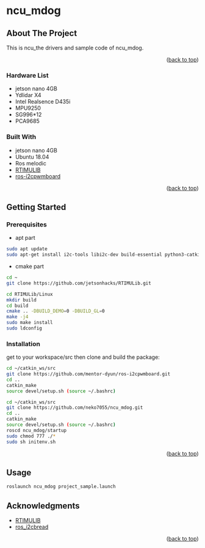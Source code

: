 # ncu_mdog

## About The Project
This is ncu_the drivers and sample code of ncu_mdog.
<p align="right">(<a href="#top">back to top</a>)</p>

### Hardware List

+ jetson nano 4GB
+ Ydlidar X4
+ Intel Realsence D435i
+ MPU9250
+ SG996*12
+ PCA9685


### Built With

+ jetson nano 4GB
+ Ubuntu 18.04
+ Ros melodic
+ [RTIMULIB](https://github.com/jetsonhacks/RTIMULib)
+ [ros-i2cpwmboard](https://github.com/mentor-dyun/ros-i2cpwmboard)

<p align="right">(<a href="#top">back to top</a>)</p>

## Getting Started
### Prerequisites
+ apt part
 ```sh
sudo apt update
sudo apt-get install i2c-tools libi2c-dev build-essential python3-catkin-tools
```
+ cmake part
 ```sh
cd ~
git clone https://github.com/jetsonhacks/RTIMULib.git

cd RTIMULib/Linux
mkdir build
cd build
cmake .. -DBUILD_DEMO=0 -DBUILD_GL=0
make -j4
sudo make install
sudo ldconfig
```

### Installation

get to your workspace/src then clone and build the package:
```sh
cd ~/catkin_ws/src
git clone https://github.com/mentor-dyun/ros-i2cpwmboard.git
cd ..
catkin_make
source devel/setup.sh (source ~/.bashrc)

cd ~/catkin_ws/src
git clone https://github.com/neko7055/ncu_mdog.git
cd ..
catkin_make
source devel/setup.sh (source ~/.bashrc)
roscd ncu_mdog/startup
sudo chmod 777 ./*
sudo sh initenv.sh
```
<p align="right">(<a href="#top">back to top</a>)</p>

## Usage

```sh
roslaunch ncu_mdog project_sample.launch
```

## Acknowledgments

+ [RTIMULIB](https://github.com/jetsonhacks/RTIMULib.git)
+ [ros_i2cbread](https://github.com/mentor-dyun/ros-i2cpwmboard.git)

<p align="right">(<a href="#top">back to top</a>)</p>

